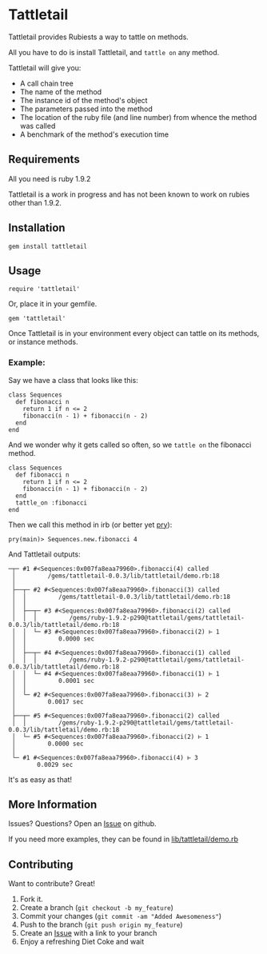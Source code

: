 Tattletail
=============

Tattletail provides Rubiests a way to tattle on methods.

All you have to do is install Tattletail, and `tattle on` any method.

Tattletail will give you:

*    A call chain tree
*    The name of the method
*    The instance id of the method's object
*    The parameters passed into the method
*    The location of the ruby file (and line number) from whence the method was called
*    A benchmark of the method's execution time

Requirements
-------

All you need is ruby 1.9.2

Tattletail is a work in progress and has not been known to work on rubies other than 1.9.2.

Installation
-------

    gem install tattletail

Usage
-----

    require 'tattletail'

Or, place it in your gemfile.

    gem 'tattletail'

Once Tattletail is in your environment every object can tattle on its methods, or instance methods.

### Example:

Say we have a class that looks like this:

    class Sequences
      def fibonacci n
        return 1 if n <= 2
        fibonacci(n - 1) + fibonacci(n - 2)
      end
    end

And we wonder why it gets called so often, so we `tattle on` the fibonacci method.

    class Sequences
      def fibonacci n
        return 1 if n <= 2
        fibonacci(n - 1) + fibonacci(n - 2)
      end
      tattle_on :fibonacci
    end

Then we call this method in irb (or better yet [pry][2]):

    pry(main)> Sequences.new.fibonacci 4

And Tattletail outputs:

    ─┬─ #1 #<Sequences:0x007fa8eaa79960>.fibonacci(4) called
     │         /gems/tattletail-0.0.3/lib/tattletail/demo.rb:18
     │
     ├──┬─ #2 #<Sequences:0x007fa8eaa79960>.fibonacci(3) called
     │  │         /gems/tattletail-0.0.3/lib/tattletail/demo.rb:18
     │  │
     │  ├──┬─ #3 #<Sequences:0x007fa8eaa79960>.fibonacci(2) called
     │  │  │         /gems/ruby-1.9.2-p290@tattletail/gems/tattletail-0.0.3/lib/tattletail/demo.rb:18
     │  │  └─ #3 #<Sequences:0x007fa8eaa79960>.fibonacci(2) ⊢ 1
     │  │         0.0000 sec
     │  │
     │  ├──┬─ #4 #<Sequences:0x007fa8eaa79960>.fibonacci(1) called
     │  │  │         /gems/ruby-1.9.2-p290@tattletail/gems/tattletail-0.0.3/lib/tattletail/demo.rb:18
     │  │  └─ #4 #<Sequences:0x007fa8eaa79960>.fibonacci(1) ⊢ 1
     │  │         0.0001 sec
     │  │
     │  └─ #2 #<Sequences:0x007fa8eaa79960>.fibonacci(3) ⊢ 2
     │         0.0017 sec
     │
     ├──┬─ #5 #<Sequences:0x007fa8eaa79960>.fibonacci(2) called
     │  │         /gems/ruby-1.9.2-p290@tattletail/gems/tattletail-0.0.3/lib/tattletail/demo.rb:18
     │  └─ #5 #<Sequences:0x007fa8eaa79960>.fibonacci(2) ⊢ 1
     │         0.0000 sec
     │
     └─ #1 #<Sequences:0x007fa8eaa79960>.fibonacci(4) ⊢ 3
            0.0029 sec

It's as easy as that!

More Information
---------

Issues? Questions? Open an [Issue][1] on github.

If you need more examples, they can be found in [lib/tattletail/demo.rb][3]

Contributing
------------

Want to contribute? Great!

1. Fork it.
2. Create a branch (`git checkout -b my_feature`)
3. Commit your changes (`git commit -am "Added Awesomeness"`)
4. Push to the branch (`git push origin my_feature`)
5. Create an [Issue][1] with a link to your branch
6. Enjoy a refreshing Diet Coke and wait


[1]: http://github.com/randland/tattletail/issues
[2]: https://github.com/pry/pry
[3]: https://github.com/randland/tattletail/blob/master/lib/tattletail/demo.rb
